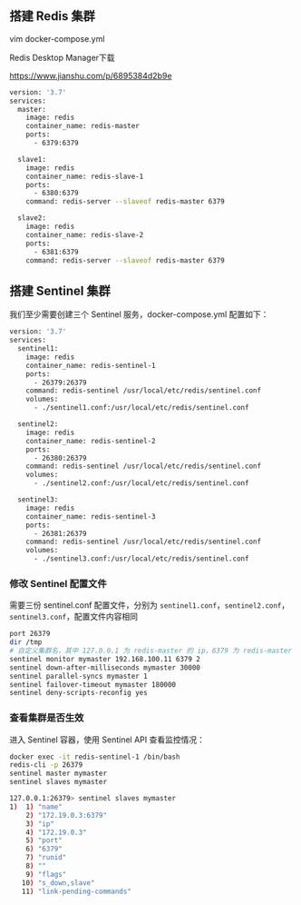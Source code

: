 ## 搭建 Redis 集群

vim docker-compose.yml 

Redis Desktop Manager下载

https://www.jianshu.com/p/6895384d2b9e

```bash
version: '3.7'
services:
  master:
    image: redis
    container_name: redis-master
    ports:
      - 6379:6379

  slave1:
    image: redis
    container_name: redis-slave-1
    ports:
      - 6380:6379
    command: redis-server --slaveof redis-master 6379

  slave2:
    image: redis
    container_name: redis-slave-2
    ports:
      - 6381:6379
    command: redis-server --slaveof redis-master 6379
```

## 搭建 Sentinel 集群

我们至少需要创建三个 Sentinel 服务，docker-compose.yml 配置如下：

```bash
version: '3.7'
services:
  sentinel1:
    image: redis
    container_name: redis-sentinel-1
    ports:
      - 26379:26379
    command: redis-sentinel /usr/local/etc/redis/sentinel.conf
    volumes:
      - ./sentinel1.conf:/usr/local/etc/redis/sentinel.conf

  sentinel2:
    image: redis
    container_name: redis-sentinel-2
    ports:
      - 26380:26379
    command: redis-sentinel /usr/local/etc/redis/sentinel.conf
    volumes:
      - ./sentinel2.conf:/usr/local/etc/redis/sentinel.conf

  sentinel3:
    image: redis
    container_name: redis-sentinel-3
    ports:
      - 26381:26379
    command: redis-sentinel /usr/local/etc/redis/sentinel.conf
    volumes:
      - ./sentinel3.conf:/usr/local/etc/redis/sentinel.conf
```

### 修改 Sentinel 配置文件

需要三份 sentinel.conf 配置文件，分别为 `sentinel1.conf`，`sentinel2.conf`，`sentinel3.conf`，配置文件内容相同

```bash
port 26379
dir /tmp
# 自定义集群名，其中 127.0.0.1 为 redis-master 的 ip，6379 为 redis-master 的端口，2 为最小投票数（因为有 3 台 Sentinel 所以可以设置成 2）
sentinel monitor mymaster 192.168.100.11 6379 2
sentinel down-after-milliseconds mymaster 30000
sentinel parallel-syncs mymaster 1
sentinel failover-timeout mymaster 180000
sentinel deny-scripts-reconfig yes
```

### 查看集群是否生效

进入 Sentinel 容器，使用 Sentinel API 查看监控情况：

```bash
docker exec -it redis-sentinel-1 /bin/bash
redis-cli -p 26379
sentinel master mymaster
sentinel slaves mymaster

127.0.0.1:26379> sentinel slaves mymaster
1)  1) "name"
    2) "172.19.0.3:6379"
    3) "ip"
    4) "172.19.0.3"
    5) "port"
    6) "6379"
    7) "runid"
    8) ""
    9) "flags"
   10) "s_down,slave"
   11) "link-pending-commands"

```

